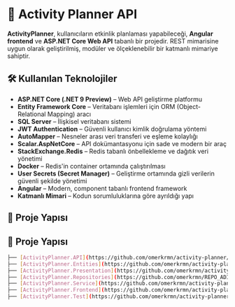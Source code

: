 # 📅 Activity Planner API

**ActivityPlanner**, kullanıcıların etkinlik planlaması yapabileceği, **Angular frontend** ve **ASP.NET Core Web API** tabanlı bir projedir. REST mimarisine uygun olarak geliştirilmiş, modüler ve ölçeklenebilir bir katmanlı mimariye sahiptir.

## 🛠️ Kullanılan Teknolojiler

- **ASP.NET Core (.NET 9 Preview)** – Web API geliştirme platformu
- **Entity Framework Core** – Veritabanı işlemleri için ORM (Object-Relational Mapping) aracı
- **SQL Server** – İlişkisel veritabanı sistemi
- **JWT Authentication** – Güvenli kullanıcı kimlik doğrulama yöntemi
- **AutoMapper** – Nesneler arası veri transferi ve eşleme kolaylığı
- **Scalar.AspNetCore** – API dokümantasyonu için sade ve modern bir araç
- **StackExchange.Redis** – Redis tabanlı önbellekleme ve dağıtık veri yönetimi
- **Docker** – Redis'in container ortamında çalıştırılması
- **User Secrets (Secret Manager)** – Geliştirme ortamında gizli verilerin güvenli şekilde yönetimi
- **Angular** – Modern, component tabanlı frontend framework
- **Katmanlı Mimari** – Kodun sorumluluklarına göre ayrıldığı yapı

## 📁 Proje Yapısı

## 📁 Proje Yapısı

```bash
├── [ActivityPlanner.API](https://github.com/omerkrmn/activity-planner/tree/main/ActivityPlanner.API)             # Web API uygulamasının giriş noktası
├── [ActivityPlanner.Entities](https://github.com/omerkrmn/activity-planner/tree/main/ActivityPlanner.Entities)   # Veri modelleri ve DTO tanımlamaları
├── [ActivityPlanner.Presentation](https://github.com/omerkrmn/activity-planner/tree/main/ActivityPlanner.Presentation) # Controller'lar ve HTTP endpoint'leri
├── [ActivityPlanner.Repositories](https://github.com/omerkrmn/REPO_ADI/tree/main/ActivityPlanner.Repositories) # Veri erişim katmanı (EF Core)
├── [ActivityPlanner.Service](https://github.com/omerkrmn/activity-planner/tree/main/ActivityPlanner.Service)     # Uygulamanın iş mantığı ve servis katmanı
├── [ActivityPlanner.Frontend](https://github.com/omerkrmn/activity-planner/tree/main/ActivityPlanner.Frontend)   # Angular tabanlı istemci uygulama
├── [ActivityPlanner.Test](https://github.com/omerkrmn/activity-planner/tree/main/ActivityPlanner.Test)           # Birim test projeleri
